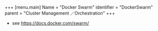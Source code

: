 +++
[menu.main]
Name = "Docker Swarm"
identifier = "DockerSwarm"
parent = "Cluster Management ／Orchestration"
+++

- see https://docs.docker.com/swarm/